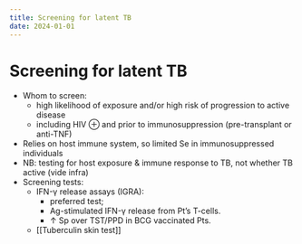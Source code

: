 ```yaml
---
title: Screening for latent TB
date: 2024-01-01
---
```


# Screening for latent TB

- Whom to screen:
  - high likelihood of exposure and/or high risk of progression to active disease
  - including HIV ⊕ and prior to immunosuppression (pre-transplant or anti-TNF)
- Relies on host immune system, so limited Se in immunosuppressed individuals
- NB: testing for host exposure & immune response to TB, not whether TB active (vide infra)
- Screening tests:
  - IFN-γ release assays (IGRA):
    - preferred test;
    - Ag-stimulated IFN-γ release from Pt’s T-cells.
    - ↑ Sp over TST/PPD in BCG vaccinated Pts.
  - [[Tuberculin skin test]]
